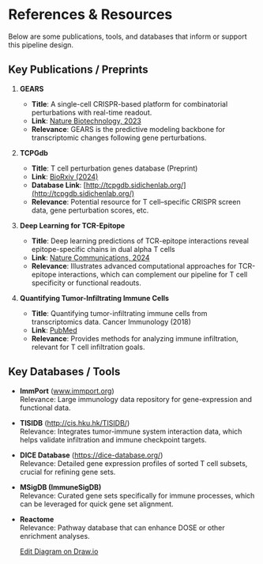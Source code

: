 # References & Resources

Below are some publications, tools, and databases that inform or support this pipeline design.

## Key Publications / Preprints

1. **GEARS**  
   - **Title**: A single-cell CRISPR-based platform for combinatorial perturbations with real-time readout.  
   - **Link**: [Nature Biotechnology, 2023](https://www.nature.com/articles/s41587-023-01905-6)  
   - **Relevance**: GEARS is the predictive modeling backbone for transcriptomic changes following gene perturbations.

2. **TCPGdb**  
   - **Title**: T cell perturbation genes database (Preprint)  
   - **Link**: [BioRxiv (2024)](https://www.biorxiv.org/content/10.1101/2024.12.30.630773v1.full)  
   - **Database Link**: [http://tcpgdb.sidichenlab.org/](http://tcpgdb.sidichenlab.org/)  
   - **Relevance**: Potential resource for T cell–specific CRISPR screen data, gene perturbation scores, etc.

3. **Deep Learning for TCR-Epitope**  
   - **Title**: Deep learning predictions of TCR-epitope interactions reveal epitope-specific chains in dual alpha T cells  
   - **Link**: [Nature Communications, 2024](https://www.nature.com/articles/s41467-024-47461-8)  
   - **Relevance**: Illustrates advanced computational approaches for TCR-epitope interactions, which can complement our pipeline for T cell specificity or functional readouts.

4. **Quantifying Tumor-Infiltrating Immune Cells**  
   - **Title**: Quantifying tumor-infiltrating immune cells from transcriptomics data. Cancer Immunology (2018)  
   - **Link**: [PubMed](https://pubmed.ncbi.nlm.nih.gov/29541787/)  
   - **Relevance**: Provides methods for analyzing immune infiltration, relevant for T cell infiltration goals.

## Key Databases / Tools

- **ImmPort** (www.immport.org)  
  Relevance: Large immunology data repository for gene-expression and functional data.

- **TISIDB** (http://cis.hku.hk/TISIDB/)  
  Relevance: Integrates tumor-immune system interaction data, which helps validate infiltration and immune checkpoint targets.

- **DICE Database** (https://dice-database.org/)  
  Relevance: Detailed gene expression profiles of sorted T cell subsets, crucial for refining gene sets.

- **MSigDB (ImmuneSigDB)**  
  Relevance: Curated gene sets specifically for immune processes, which can be leveraged for quick gene set alignment.

- **Reactome**  
  Relevance: Pathway database that can enhance DOSE or other enrichment analyses.



  [Edit Diagram on Draw.io](https://drive.google.com/file/d/1hAzUuDP7Mddsq6qVWgU-uUEdGoLMLhHX/view?usp=sharing)


